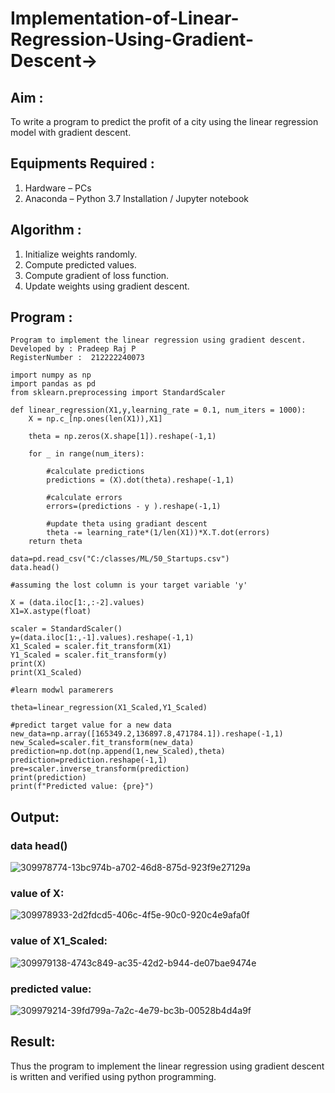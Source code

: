 # Implementation-of-Linear-Regression-Using-Gradient-Descent->
## Aim :
To write a program to predict the profit of a city using the linear regression model with gradient descent.

## Equipments Required :
1. Hardware – PCs
2. Anaconda – Python 3.7 Installation / Jupyter notebook

## Algorithm :
1. Initialize weights randomly.
2. Compute predicted values.
3. Compute gradient of loss function.
4. Update weights using gradient descent.

## Program :
```
Program to implement the linear regression using gradient descent.
Developed by : Pradeep Raj P
RegisterNumber :  212222240073
```

```
import numpy as np
import pandas as pd
from sklearn.preprocessing import StandardScaler

def linear_regression(X1,y,learning_rate = 0.1, num_iters = 1000):
    X = np.c_[np.ones(len(X1)),X1]
    
    theta = np.zeros(X.shape[1]).reshape(-1,1)
    
    for _ in range(num_iters):
        
        #calculate predictions
        predictions = (X).dot(theta).reshape(-1,1)
        
        #calculate errors
        errors=(predictions - y ).reshape(-1,1)
        
        #update theta using gradiant descent
        theta -= learning_rate*(1/len(X1))*X.T.dot(errors)
    return theta
                                        
data=pd.read_csv("C:/classes/ML/50_Startups.csv")
data.head()

#assuming the lost column is your target variable 'y' 

X = (data.iloc[1:,:-2].values)
X1=X.astype(float)

scaler = StandardScaler()
y=(data.iloc[1:,-1].values).reshape(-1,1)
X1_Scaled = scaler.fit_transform(X1)
Y1_Scaled = scaler.fit_transform(y)
print(X)
print(X1_Scaled)

#learn modwl paramerers

theta=linear_regression(X1_Scaled,Y1_Scaled)

#predict target value for a new data
new_data=np.array([165349.2,136897.8,471784.1]).reshape(-1,1)
new_Scaled=scaler.fit_transform(new_data)
prediction=np.dot(np.append(1,new_Scaled),theta)
prediction=prediction.reshape(-1,1)
pre=scaler.inverse_transform(prediction)
print(prediction)
print(f"Predicted value: {pre}")

```

## Output:
### data head()
![309978774-13bc974b-a702-46d8-875d-923f9e27129a](https://github.com/Pradeeppachiyappan/Implementation-of-Linear-Regression-Using-Gradient-Descent/assets/118707347/c1bab2e4-4db2-4141-bd47-e57e503e90b5)

### value of X:
![309978933-2d2fdcd5-406c-4f5e-90c0-920c4e9afa0f](https://github.com/Pradeeppachiyappan/Implementation-of-Linear-Regression-Using-Gradient-Descent/assets/118707347/1f9faf92-a6e9-4d6a-8fe1-4e4a0601443e)

### value of X1_Scaled:
![309979138-4743c849-ac35-42d2-b944-de07bae9474e](https://github.com/Pradeeppachiyappan/Implementation-of-Linear-Regression-Using-Gradient-Descent/assets/118707347/00814505-cc16-4aa5-a72b-a97370d13185)

### predicted value:
![309979214-39fd799a-7a2c-4e79-bc3b-00528b4d4a9f](https://github.com/Pradeeppachiyappan/Implementation-of-Linear-Regression-Using-Gradient-Descent/assets/118707347/a38f70ea-289e-4745-acd9-824d0c370784)

## Result:
Thus the program to implement the linear regression using gradient descent is written and verified using python programming.
